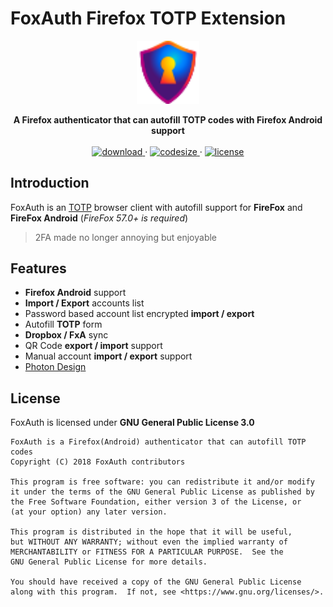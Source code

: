 # FoxAuth Firefox TOTP Extension

<div align='center'>
  <img width='20%' height='20%' src='foxauth.svg'></img>
  <p>
  <strong>A Firefox authenticator that can autofill TOTP codes with Firefox Android support</strong>
  <br>
  <br>
    <a href='https://addons.mozilla.org/firefox/addon/foxauth/'>
      <img src='https://img.shields.io/amo/v/foxauth.svg?style=flat-square' alt='download' />
    </a>
  ·
    <a href="https://github.com/FoxAuth/FoxAuth/">
      <img src="https://img.shields.io/github/languages/code-size/FoxAuth/FoxAuth.svg?style=flat-square" alt="codesize" />
    </a>
  ·
    <a href="https://www.gnu.org/licenses/gpl-3.0.html">
      <img src="https://img.shields.io/github/license/FoxAuth/FoxAuth.svg?style=flat-square" alt="license" />
    </a>
  </a>
</div>

## Introduction

FoxAuth is an [TOTP](https://wikipedia.org/wiki/Time-based_One-time_Password_algorithm) browser client with autofill support for __FireFox__ and __FireFox Android__ (_FireFox 57.0+ is required_)

> 2FA made no longer annoying but enjoyable

## Features

- __Firefox Android__ support
- __Import / Export__ accounts list
- Password based account list encrypted __import / export__
- Autofill __TOTP__ form
- __Dropbox / FxA__ sync
- QR Code __export / import__ support
- Manual account __import / export__ support
- [Photon Design](https://design.firefox.com/photon)

## License

FoxAuth is licensed under __GNU General Public License 3.0__

```plain
FoxAuth is a Firefox(Android) authenticator that can autofill TOTP codes
Copyright (C) 2018 FoxAuth contributors

This program is free software: you can redistribute it and/or modify
it under the terms of the GNU General Public License as published by
the Free Software Foundation, either version 3 of the License, or
(at your option) any later version.

This program is distributed in the hope that it will be useful,
but WITHOUT ANY WARRANTY; without even the implied warranty of
MERCHANTABILITY or FITNESS FOR A PARTICULAR PURPOSE.  See the
GNU General Public License for more details.

You should have received a copy of the GNU General Public License
along with this program.  If not, see <https://www.gnu.org/licenses/>.
```
